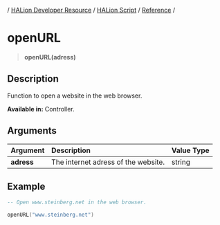 / [HALion Developer Resource](../../HALion-Developer-Resource.md) / [HALion Script](./HALion-Script.md) / [Reference](./Reference.md) /

# openURL

>**openURL(adress)**

## Description

Function to open a website in the web browser.

**Available in:** Controller.

## Arguments

|Argument|Description|Value Type|
|:-|:-|:-|
|**adress**|The internet adress of the website.|string|

## Example

```lua
-- Open www.steinberg.net in the web browser.

openURL("www.steinberg.net")
```
